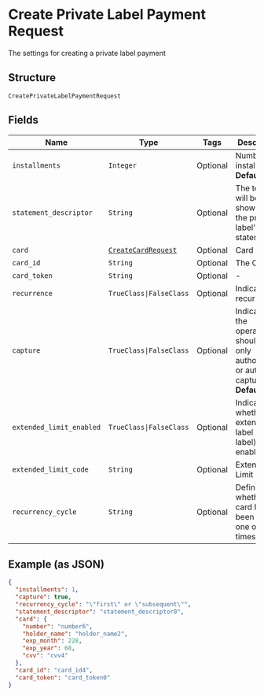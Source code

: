 
# Create Private Label Payment Request

The settings for creating a private label payment

## Structure

`CreatePrivateLabelPaymentRequest`

## Fields

| Name | Type | Tags | Description |
|  --- | --- | --- | --- |
| `installments` | `Integer` | Optional | Number of installments<br>**Default**: `1` |
| `statement_descriptor` | `String` | Optional | The text that will be shown on the private label's statement |
| `card` | [`CreateCardRequest`](../../doc/models/create-card-request.md) | Optional | Card data |
| `card_id` | `String` | Optional | The Card id |
| `card_token` | `String` | Optional | - |
| `recurrence` | `TrueClass\|FalseClass` | Optional | Indicates a recurrence |
| `capture` | `TrueClass\|FalseClass` | Optional | Indicates if the operation should be only authorization or auth and capture.<br>**Default**: `true` |
| `extended_limit_enabled` | `TrueClass\|FalseClass` | Optional | Indicates whether the extended label (private label) is enabled |
| `extended_limit_code` | `String` | Optional | Extended Limit Code |
| `recurrency_cycle` | `String` | Optional | Defines whether the card has been used one or more times. |

## Example (as JSON)

```json
{
  "installments": 1,
  "capture": true,
  "recurrency_cycle": "\"first\" or \"subsequent\"",
  "statement_descriptor": "statement_descriptor0",
  "card": {
    "number": "number6",
    "holder_name": "holder_name2",
    "exp_month": 228,
    "exp_year": 68,
    "cvv": "cvv4"
  },
  "card_id": "card_id4",
  "card_token": "card_token0"
}
```

